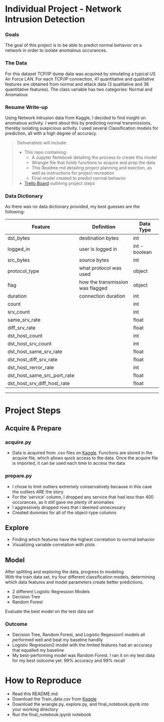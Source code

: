
# **Individual Project - Network Intrusion Detection**

### Goals
The goal of this project is to be able to predict normal behavior on a network in order to isolate anomalous occurances. 

### The Data
For this dataset TCP/IP dump data was acquired by simulating a typical US Air Force LAN. For each TCP/IP connection, 41 quantitative and qualitative features are obtained from normal and attack data (3 qualitative and 38 quantitative features).
The class variable has two categories: Normal and Anomalous

### Resume Write-up
Using Network Intrusion data from Kaggle, I decided to find insight on anomalous activity. I went about this by predicting normal transmissions, thereby isolating suspicious activity. I used several Classification models for prediction, all with a high degree of accuracy.


>Deliverables will include:
> - This repo containing: 
>   - A Jupyter Notebook detailing the process to create this model
>   - Wrangle file that holds functions to acquire and prep the data
>   - This Readme.md detailing project planning and exection, as well as instructions for project recreation
>   - Final model created to predict normal behavior
> - [Trello Board](https://trello.com/b/G4Bv6Tsi/nid-indidual-project) outlining project steps

### Data Dictionary

As there was no data dictionary provided, my best guesses are the following:

| Feature                       | Definition                            | Data Type                          |
|-------------------------------|---------------------------------------|------------------------------------|
|dst_bytes                      |destination bytes                      |int                                 |
|logged_in                      |user is logged in                      |int - boolean                       |
|src_bytes                      |source bytes                           |int                                 |
|protocol_type                  |what protocol was used                 |object                              |
|flag                           |how the transmission was flagged       |object                              |
|duration                       |connection duration                    |int                                 |
|count                          |                                       |int                                 |
|srv_count                      |                                       |int                                 |
|same_srv_rate                  |                                       |float                               |
|diff_srv_rate                  |                                       |float                               |
|dst_host_count                 |                                       |int                                 |
|dst_host_srv_count             |                                       |int                                 |
|dst_host_same_srv_rate         |                                       |float                               |
|dst_host_diff_srv_rate         |                                       |float                               |
|dst_host_rerror_rate           |                                       |int                                 |
|dst_host_same_src_port_rate    |                                       |float                               |
|dst_host_srv_diff_host_rate    |                                       |float                               |

****
# **Project Steps**
## Acquire & Prepare
### acquire.py
- Data is acquired from .csv files on [Kaggle](https://www.kaggle.com/sampadab17/network-intrusion-detection). Functions are stored in the acquire file, which allows quick access to the data. Once the acquire file is imported, it can be used each time to access the data


### prepare.py
- I chose to limit outliers extremely conservatively because in this case the outliers ARE the story
- For the 'service' column, I dropped any service that had less than 400 occurances, as it still gave me plenty of anomalies
- I aggressively dropped rows that I deemed unnecessary
- Created dummies for all of the object-type columns

## Explore
- Finding which features have the highest correlation to normal behavior
- Visualizing variable correlation with plots

## Model
After splitting and exploring the data, progress to modeling.  
With the train data set, try four different classification models, determining which data features and model parameters create better predictions.
- 2 different Logistic Regression Models
- Decision Tree
- Random Forest

Evaluate the best model on the test data set
### Outcome
- Decision Tree, Random Forest, and Logistic Regession1 models all performed well and beat my baseline handily
- Logistic Regression2 model with the limited features had an accuracy that equalled my baseline
- My best-performing model was Random Forest. I ran it on my test data for my best outcome yet: 99% accuracy and 99% recall

# **How to Reproduce**
- Read this README.md
- Download the Train_data.csv from [Kaggle](https://www.kaggle.com/sampadab17/network-intrusion-detection)
- Download the wrangle.py, explore.py, and final_notebook.ipynb into your working directory
- Run the final_notebook.ipynb notebook


